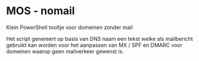 # MOS - nomail
Klein PowerShell tooltje voor domeinen zonder mail

Het script genereert op basis van DNS naam een tekst welke als mailbericht gebruikt kan worden voor het aanpassen van MX / SPF en DMARC voor domeinen waarop geen mailverkeer gewenst is.
